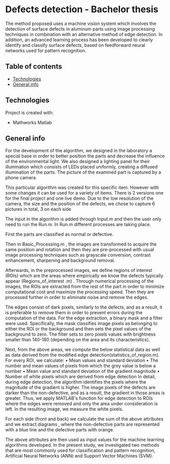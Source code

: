 # Defects detection - Bachelor thesis

The method proposed uses a machine vision system which involves the detection of surface defects in aluminum parts using image processing techniques in combination with an alternative method of edge detection. In addition, an advanced learning process has been developed to clearly identify and classify surface defects, based on feedforward neural networks used for pattern recognition.

## Table of contents

* [Technologies](#technologies)
* [General info](#general-info)

## Technologies
Project is created with:
* Mathworks Matlab

## General info
For the development of the algorithm, we designed in the laboratory a special base in order to better position the parts and decrease the influence of the environmental light. We also designed a lighting panel for their illumination which consists of LEDs placed uniformly, creating a diffused illumination of the parts. The picture of the examined part is captured by a phone camera.

This particular algorithm was created for this specific item. However with some changes it can be used for a variety of items. 
There is 2 versions one for the final project and one live demo.
Due to the low resolution of the camera, the size and the position of the defects, we chose to capture 6 pictures in total, 3 on each side
	
The input in the algorithm is added through Input.m and then the user only need to run the Run.m.
In Run.m different processes are taking place.

First the parts are classified as normal or defective.
 
Then in Basic_Processing.m , the images are transformed to acquire the same position and rotation and then they are pre-processed with usual image processing techniques such as grayscale conversion, contrast enhancement, sharpening and background removal.

Afterwards, in the preprocessed images, we define regions of interest (ROIs) which are the areas where empirically we know the defects typically appear (Regions_of_interest
.m) . Through numerical processing of the images, the ROIs are extracted from the rest of the part in order to minimize computational cost and maximize the processing speed. Then they are processed further in order to eliminate noise and remove the edges.

The edges consist of dark pixels, similarly to the defects, and as a result, it is preferable to remove them in order to prevent errors during the computation of the data. For the edge extraction, a binary mask and a filter were used. Specifically, the mask classifies image pixels as belonging to either the ROI or the background and then sets the pixel values of the background to zero. The filter sets to zero pixels values with brightness smaller than 140-180 (depending on the area and its characteristics).

Next, from the above areas, we compute the below statistical data as well as data derived from the modified edge detection(statistics_of_region.m). For every ROI, we calculate:
•	Mean values and standard deviation
•	The number and mean values of pixels from which the grey value is below a number
•	Mean value and standard deviation of the gradient magnitude
•	Number of white pixels which are derived from edge detection
In detail, during edge detection, the algorithm identifies the pixels where the magnitude of the gradient is higher. The image pixels of the defects are darker than the non-defective, and as a result, the gradient in those areas is greater. Thus, we apply MATLAB's function for edge detection to ROIs where the edges were removed and only the area under consideration is left. In the resulting image, we measure the white pixels.

For each side (front and back) we calculate the sum of the above attributes and we extract diagrams , where the non-defective parts are represented with a blue line and the defective parts with orange.

The above attributes are then used as input values for the machine learning algorithms developed. In the present study, we investigated two methods that are most commonly used for classification and pattern recognition, Artificial Neural Networks (ANN) and Support Vector Machines (SVM).
